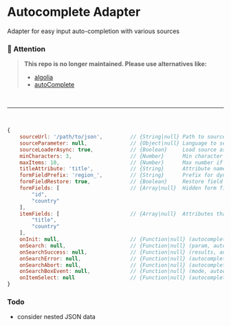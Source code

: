 # Autocomplete Adapter
Adapter for easy input auto-completion with various sources


### 🛑  Attention
> **This repo is no longer maintained. Please use alternatives like:**
> - [algolia](https://www.algolia.com/doc/guides/building-search-ui/ui-and-ux-patterns/autocomplete/js/#autocomplete-or-instantsearchjs)
> - [autoComplete](https://github.com/TarekRaafat/autoComplete.js)

<br/>

---

<br/> 

```js
{
    sourceUrl: '/path/to/json',         // {String|null} Path to source (JSON)
    sourceParameter: null,              // {Object|null} Language to search
    sourceLoaderAsync: true,            // {Boolean}     Load source asynchronous
    minCharacters: 3,                   // {Number}      Min character length
    maxItems: 10,                       // {Number}      Max number if items
    titleAttribute: 'title',            // {String}      Attribute name to be filled into the search input after selecting an item
    formFieldPrefix: 'region_',         // {String}      Prefix for dynamic created form fields
    formFieldRestore: true,             // {Boolean}     Restore field values
    formFields: [                       // {Array|null}  Hidden form fields, which are created and will be filled out after selecting an item
        "id",
        "country"
    ],
    itemFields: [                       // {Array|null}  Attributes that are output for each element
        "title",
        "country"
    ],
    onInit: null,                       // {Function|null} (autocomplete)            Callback on init
    onSearch: null,                     // {Function|null} (param, autocomplete)     Disable the default search function.
    onSearchSuccess: null,              // {Function|null} (results, autocomplete)   Callback if search succeed
    onSearchError: null,                // {Function|null} (autocomplete)            Callback in case of faulty search
    onSearchAbort: null,                // {Function|null} (autocomplete)            Callback in case of abort search
    onSearchBoxEvent: null,             // {Function|null} (mode, autocomplete)      Callback to handle search box behavior
    onItemSelect: null                  // {Function|null} (autocomplete)            Callback if an itemSelected
}
```

### Todo
- consider nested JSON data
